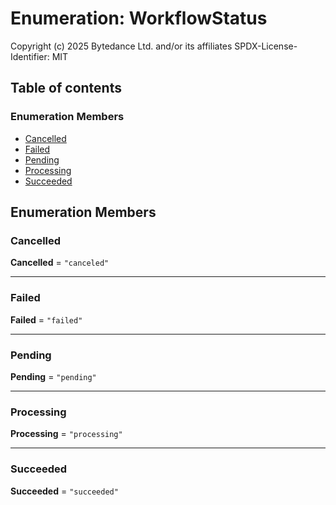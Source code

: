 # Enumeration: WorkflowStatus

Copyright (c) 2025 Bytedance Ltd. and/or its affiliates
SPDX-License-Identifier: MIT

## Table of contents

### Enumeration Members

* [Cancelled](/auto-docs/interface/enums/WorkflowStatus.md#cancelled)
* [Failed](/auto-docs/interface/enums/WorkflowStatus.md#failed)
* [Pending](/auto-docs/interface/enums/WorkflowStatus.md#pending)
* [Processing](/auto-docs/interface/enums/WorkflowStatus.md#processing)
* [Succeeded](/auto-docs/interface/enums/WorkflowStatus.md#succeeded)

## Enumeration Members

### Cancelled

**Cancelled** = `"canceled"`

***

### Failed

**Failed** = `"failed"`

***

### Pending

**Pending** = `"pending"`

***

### Processing

**Processing** = `"processing"`

***

### Succeeded

**Succeeded** = `"succeeded"`
